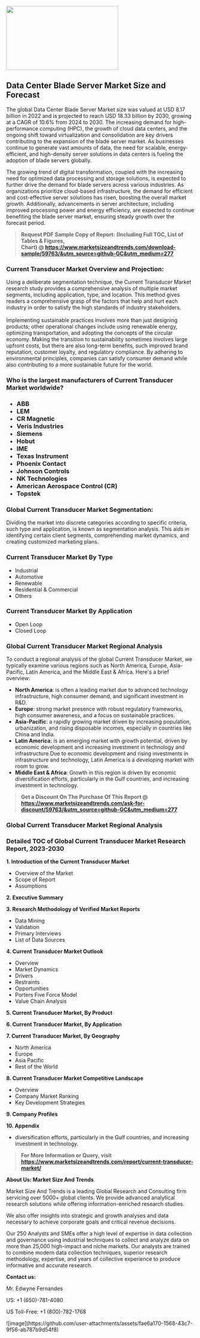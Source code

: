 <p><img class="alignnone size-medium wp-image-20088" src="https://ffe5etoiles.com/wp-content/uploads/2024/12/MST1-300x171.png" alt="" width="300" height="171" /></p><h2>Data Center Blade Server Market Size and Forecast</h2><p>The global Data Center Blade Server Market size was valued at USD 8.17 billion in 2022 and is projected to reach USD 18.33 billion by 2030, growing at a CAGR of 10.6% from 2024 to 2030. The increasing demand for high-performance computing (HPC), the growth of cloud data centers, and the ongoing shift toward virtualization and consolidation are key drivers contributing to the expansion of the blade server market. As businesses continue to generate vast amounts of data, the need for scalable, energy-efficient, and high-density server solutions in data centers is fueling the adoption of blade servers globally.</p><p>The growing trend of digital transformation, coupled with the increasing need for optimized data processing and storage solutions, is expected to further drive the demand for blade servers across various industries. As organizations prioritize cloud-based infrastructure, the demand for efficient and cost-effective server solutions has risen, boosting the overall market growth. Additionally, advancements in server architecture, including improved processing power and energy efficiency, are expected to continue benefiting the blade server market, ensuring steady growth over the forecast period.</p></p><blockquote id="" class=""><strong>Request PDF Sample Copy of Report: (Including Full TOC, List of Tables &amp; Figures, Chart)&nbsp;@&nbsp;<strong><a href="https://www.marketsizeandtrends.com/download-sample/59763/&utm_source=github-GC&utm_medium=277" target="_blank">https://www.marketsizeandtrends.com/download-sample/59763/&utm_source=github-GC&utm_medium=277</a></strong></strong></blockquote><h3 id="" class="">Current Transducer Market&nbsp;Overview and Projection:</h3><p id="" class="">Using a deliberate segmentation technique, the Current Transducer Market research study provides a comprehensive analysis of multiple market segments, including application, type, and location. This method gives readers a comprehensive grasp of the factors that help and hurt each industry in order to satisfy the high standards of industry stakeholders. <br /> <br />Implementing sustainable practices involves more than just designing products; other operational changes include using renewable energy, optimizing transportation, and adopting the concepts of the circular economy. Making the transition to sustainability sometimes involves large upfront costs, but there are also long-term benefits, such improved brand reputation, customer loyalty, and regulatory compliance. By adhering to environmental principles, companies can satisfy consumer demand while also contributing to a more sustainable future for the world.</p><h3 id="" class="">Who is the largest manufacturers of&nbsp;Current Transducer Market worldwide?</h3><h3 class=""><p><ul><li>ABB </li><li> LEM </li><li> CR Magnetic </li><li> Veris Industries </li><li> Siemens </li><li> Hobut </li><li> IME </li><li> Texas Instrument </li><li> Phoenix Contact </li><li> Johnson Controls </li><li> NK Technologies </li><li> American Aerospace Control (CR) </li><li> Topstek</li></ul></p></h3><h3 id="" class="">Global&nbsp;Current Transducer Market Segmentation:</h3><p id="" class="">Dividing the market into discrete categories according to specific criteria, such type and application, is known as segmentation analysis. This aids in identifying certain client segments, comprehending market dynamics, and creating customized marketing plans.</p><h3 id="" class="">Current Transducer Market&nbsp;By Type</h3><p><p><ul><li>Industrial</li><li> Automotive</li><li> Renewable</li><li> Residential & Commercial</li><li> Others</p></li></ul></p></p><h3 id="" class="">Current Transducer Market&nbsp;By Application</h3><p class=""><p><ul><li>Open Loop</li><li> Closed Loop</li></ul></p></p><h3 id="" class="">Global Current Transducer Market Regional Analysis</h3><p id="" class="">To conduct a regional analysis of the global Current Transducer Market, we typically examine various regions such as North America, Europe, Asia-Pacific, Latin America, and the Middle East &amp; Africa. Here's a brief overview:</p><ul><li><strong>North America</strong>: is often a leading market due to advanced technology infrastructure, high consumer demand, and significant investment in R&amp;D.</li><li><strong>Europe</strong>: strong market presence with robust regulatory frameworks, high consumer awareness, and a focus on sustainable practices.</li><li><strong>Asia-Pacific</strong>: a rapidly growing market driven by increasing population, urbanization, and rising disposable incomes, especially in countries like China and India.</li><li><strong>Latin America</strong>: is an emerging market with growth potential, driven by economic development and increasing investment in technology and infrastructure.Due to economic development and rising investments in infrastructure and technology, Latin America is a developing market with room to grow.</li><li><strong>Middle East &amp; Africa</strong>: Growth in this region is driven by economic diversification efforts, particularly in the Gulf countries, and increasing investment in technology.</li></ul><blockquote id="" class=""><strong>Get a Discount On The Purchase Of This Report @ <strong><a href="https://www.marketsizeandtrends.com/ask-for-discount/59763/&utm_source=github-GC&utm_medium=277" target="_blank">https://www.marketsizeandtrends.com/ask-for-discount/59763/&utm_source=github-GC&utm_medium=277</a></strong></strong></blockquote><h3 id="" class="">Global Current Transducer Market Regional Analysis</h3><h3 id="" class="">Detailed TOC of Global Current Transducer Market Research Report, 2023-2030</h3><p id="" class=""><strong>1. Introduction of the Current Transducer Market</strong></p><ul><li>Overview of the Market</li><li>Scope of Report</li><li>Assumptions</li></ul><p id="" class=""><strong>2. Executive Summary</strong></p><p id="" class=""><strong>3. Research Methodology of Verified Market Reports</strong></p><ul><li>Data Mining</li><li>Validation</li><li>Primary Interviews</li><li>List of Data Sources</li></ul><p id="" class=""><strong>4. Current Transducer Market Outlook</strong></p><ul><li>Overview</li><li>Market Dynamics</li><li>Drivers</li><li>Restraints</li><li>Opportunities</li><li>Porters Five Force Model</li><li>Value Chain Analysis</li></ul><p id="" class=""><strong>5. Current Transducer Market, By Product</strong></p><p id="" class=""><strong>6. Current Transducer Market, By Application</strong></p><p id="" class=""><strong>7. Current Transducer Market, By Geography</strong></p><ul><li>North America</li><li>Europe</li><li>Asia Pacific</li><li>Rest of the World</li></ul><p id="" class=""><strong>8. Current Transducer Market Competitive Landscape</strong></p><ul><li>Overview</li><li>Company Market Ranking</li><li>Key Development Strategies</li></ul><p id="" class=""><strong>9. Company Profiles</strong></p><p id="" class=""><strong>10. Appendix</strong></p><ul><li>diversification efforts, particularly in the Gulf countries, and increasing investment in technology.</li></ul><blockquote id="" class=""><strong>For More Information or Query, visit <strong><strong><a href="https://www.marketsizeandtrends.com/report/current-transducer-market/" target="_blank">https://www.marketsizeandtrends.com/report/current-transducer-market/</a></strong></strong></strong></blockquote><p id="" class=""><strong>About Us: Market Size And Trends</strong></p><p id="" class="">Market Size And Trends is a leading Global Research and Consulting firm servicing over 5000+ global clients. We provide advanced analytical research solutions while offering information-enriched research studies.</p><p id="" class="">We also offer insights into strategic and growth analyses and data necessary to achieve corporate goals and critical revenue decisions.</p><p id="" class="">Our 250 Analysts and SMEs offer a high level of expertise in data collection and governance using industrial techniques to collect and analyze data on more than 25,000 high-impact and niche markets. Our analysts are trained to combine modern data collection techniques, superior research methodology, expertise, and years of collective experience to produce informative and accurate research.</p><p id="" class=""><strong>Contact us:</strong></p><p id="" class="">Mr. Edwyne Fernandes</p><p id="" class="">US: +1 (650)-781-4080</p><p id="" class="">US Toll-Free: +1 (800)-782-1768</p>
![image](https://github.com/user-attachments/assets/fae6a170-1568-43c7-9f56-ab787b9d54f8)
